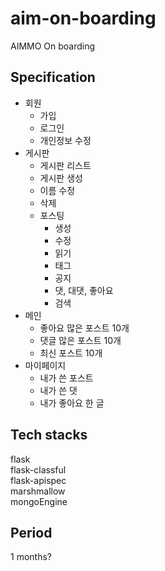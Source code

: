 # aim-on-boarding
AIMMO On boarding

## Specification
- 회원
  - 가입
  - 로그인
  - 개인정보 수정
- 게시판
  - 게시판 리스트
  - 게시판 생성
  - 이름 수정
  - 삭제
  - 포스팅
    - 생성
    - 수정
    - 읽기
    - 태그
    - 공지
    - 댓, 대댓, 좋아요
    - 검색
- 메인
  - 좋아요 많은 포스트 10개
  - 댓글 많은 포스트 10개
  - 최신 포스트 10개
- 마이페이지
  - 내가 쓴 포스트
  - 내가 쓴 댓
  - 내가 좋아요 한 글

## Tech stacks
flask  
flask-classful  
flask-apispec  
marshmallow  
mongoEngine  

## Period 
1 months?
